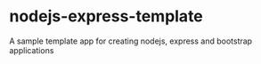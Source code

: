 nodejs-express-template
=======================

A sample template app for creating nodejs, express and bootstrap applications

